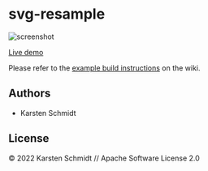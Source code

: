 # svg-resample

![screenshot](https://raw.githubusercontent.com/thi-ng/umbrella/develop/assets/examples/svg-resample.png)

[Live demo](http://demo.thi.ng/umbrella/svg-resample/)

Please refer to the [example build instructions](https://github.com/thi-ng/umbrella/wiki/Example-build-instructions) on the wiki.

## Authors

- Karsten Schmidt

## License

&copy; 2022 Karsten Schmidt // Apache Software License 2.0
